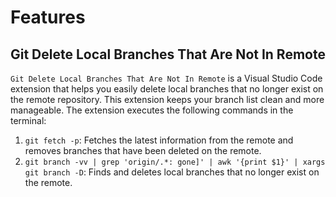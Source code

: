 # Features

## Git Delete Local Branches That Are Not In Remote

`Git Delete Local Branches That Are Not In Remote` is a Visual Studio Code extension that helps you easily delete local branches that no longer exist on the remote repository. This extension keeps your branch list clean and more manageable.
The extension executes the following commands in the terminal:

1. `git fetch -p`: Fetches the latest information from the remote and removes branches that have been deleted on the remote.
2. `git branch -vv | grep 'origin/.*: gone]' | awk '{print $1}' | xargs git branch -D`: Finds and deletes local branches that no longer exist on the remote.
